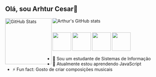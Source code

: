 ## Olá, sou Arhtur Cesar👋

![Arthur's GitHub stats](https://github-readme-stats.vercel.app/api?username=ArthurCesar-bit&hide=contribs,prs_icons=true&theme=dark)  <img 
      align="left" 
      alt="GitHub Stats" 
      height="150" 
      src="https://github-readme-stats.vercel.app/api/top-langs/?username=ArthurCesar-bit&theme=dark&layout=compact&custom_title=Tecnologias&langs_count=9" 
  />

##

<img src="https://cdn.jsdelivr.net/gh/devicons/devicon@latest/icons/python/python-original.svg" height="60" width="60"/> <img src="https://cdn.jsdelivr.net/gh/devicons/devicon@latest/icons/html5/html5-original.svg" height="60" width="60"/> 
<img src="https://cdn.jsdelivr.net/gh/devicons/devicon@latest/icons/css3/css3-original.svg" height="60" width="60"/>
<img src="https://cdn.jsdelivr.net/gh/devicons/devicon@latest/icons/javascript/javascript-original.svg" height="60" width="60"/>

- 🔭 Sou um estudante de Sistemas de Informação
- 🌱 Atualmente estou aprendendo JavaScript
- ⚡ Fun fact: Gosto de criar composições musicais
